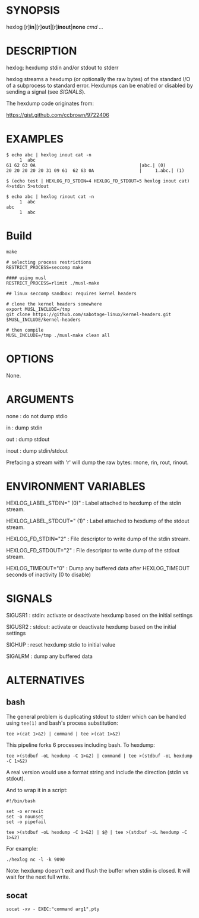 # SYNOPSIS

hexlog [r]**in**|[r]**out**|[r]**inout**|**none** *cmd* *...*

# DESCRIPTION

hexlog: hexdump stdin and/or stdout to stderr

hexlog streams a hexdump (or optionally the raw bytes) of the standard
I/O of a subprocess to standard error. Hexdumps can be enabled or disabled
by sending a signal (see *SIGNALS*).

The hexdump code originates from:

https://gist.github.com/ccbrown/9722406

# EXAMPLES

```
$ echo abc | hexlog inout cat -n
     1  abc
61 62 63 0A                                       |abc.| (0)
20 20 20 20 20 31 09 61  62 63 0A                 |     1.abc.| (1)

$ (echo test | HEXLOG_FD_STDIN=4 HEXLOG_FD_STDOUT=5 hexlog inout cat) 4>stdin 5>stdout

$ echo abc | hexlog rinout cat -n
     1  abc
abc
     1  abc

```

# Build

```
make

# selecting process restrictions
RESTRICT_PROCESS=seccomp make

#### using musl
RESTRICT_PROCESS=rlimit ./musl-make

## linux seccomp sandbox: requires kernel headers

# clone the kernel headers somewhere
export MUSL_INCLUDE=/tmp
git clone https://github.com/sabotage-linux/kernel-headers.git $MUSL_INCLUDE/kernel-headers

# then compile
MUSL_INCLUDE=/tmp ./musl-make clean all
```

# OPTIONS

None.

# ARGUMENTS

none
: do not dump stdio

in
: dump stdin

out
: dump stdout

inout
: dump stdin/stdout

Prefacing a stream with 'r' will dump the raw bytes: rnone, rin,
rout, rinout.

# ENVIRONMENT VARIABLES

HEXLOG_LABEL_STDIN=" (0)"
: Label attached to hexdump of the stdin stream.

HEXLOG_LABEL_STDOUT=" (1)"
: Label attached to hexdump of the stdout stream.

HEXLOG_FD_STDIN="2"
: File descriptor to write dump of the stdin stream.

HEXLOG_FD_STDOUT="2"
: File descriptor to write dump of the stdout stream.

HEXLOG_TIMEOUT="0"
: Dump any buffered data after HEXLOG_TIMEOUT seconds of inactivity
(0 to disable)

# SIGNALS

SIGUSR1
: stdin: activate or deactivate hexdump based on the initial settings

SIGUSR2
: stdout: activate or deactivate hexdump based on the initial settings

SIGHUP
: reset hexdump stdio to initial value

SIGALRM
: dump any buffered data

# ALTERNATIVES

## bash

The general problem is duplicating stdout to stderr which can be handled
using `tee(1)` and bash's process substitution:

```
tee >(cat 1>&2) | command | tee >(cat 1>&2)
```

This pipeline forks 6 processes including bash. To hexdump:

```
tee >(stdbuf -oL hexdump -C 1>&2) | command | tee >(stdbuf -oL hexdump -C 1>&2)
```

A real version would use a format string and include the direction
(stdin vs stdout).

And to wrap it in a script:

```
#!/bin/bash

set -o errexit
set -o nounset
set -o pipefail

tee >(stdbuf -oL hexdump -C 1>&2) | $@ | tee >(stdbuf -oL hexdump -C 1>&2)
```

For example:

```
./hexlog nc -l -k 9090
```

Note: hexdump doesn't exit and flush the buffer when stdin is closed. It
will wait for the next full write.

## socat

```
socat -xv - EXEC:"command arg1",pty
```
